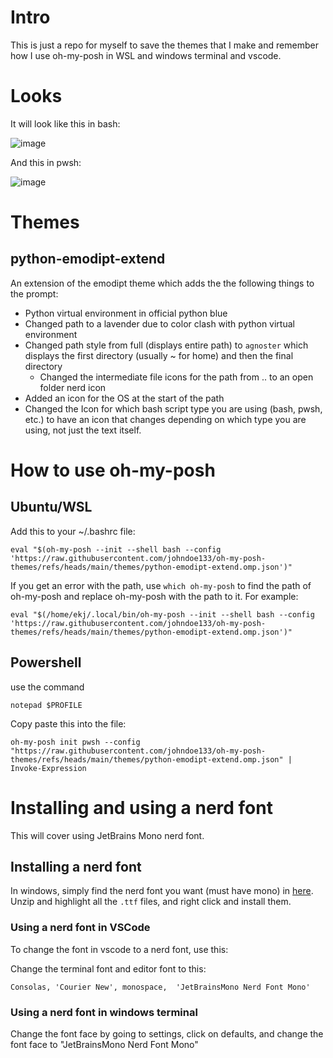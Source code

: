 # Intro
This is just a repo for myself to save the themes that I make and remember how I use oh-my-posh in WSL and windows terminal and vscode. 

# Looks
It will look like this in bash:

![image](https://github.com/user-attachments/assets/5f6ae0a9-0bc7-4b39-b417-0f3e9de16187)

And this in pwsh:

![image](https://github.com/user-attachments/assets/9c14d9d3-235e-453b-a9fc-d515be6012d6)

# Themes

## python-emodipt-extend
An extension of the emodipt theme which adds the the following things to the prompt:
- Python virtual environment in official python blue
- Changed path to a lavender due to color clash with python virtual environment
- Changed path style from full (displays entire path) to `agnoster` which displays the first directory (usually ~ for home) and then the final directory
  - Changed the intermediate file icons for the path from .. to an open folder nerd icon
- Added an icon for the OS at the start of the path
- Changed the Icon for which bash script type you are using (bash, pwsh, etc.) to have an icon that changes depending on which type you are using, not just the text itself. 

# How to use oh-my-posh
## Ubuntu/WSL
Add this to your ~/.bashrc file:
```
eval "$(oh-my-posh --init --shell bash --config 'https://raw.githubusercontent.com/johndoe133/oh-my-posh-themes/refs/heads/main/themes/python-emodipt-extend.omp.json')"
```

If you get an error with the path, use `which oh-my-posh` to find the path of oh-my-posh and replace oh-my-posh with the path to it. For example:

```
eval "$(/home/ekj/.local/bin/oh-my-posh --init --shell bash --config 'https://raw.githubusercontent.com/johndoe133/oh-my-posh-themes/refs/heads/main/themes/python-emodipt-extend.omp.json')"
```

## Powershell
use the command 

```
notepad $PROFILE
```

Copy paste this into the file:
```
oh-my-posh init pwsh --config "https://raw.githubusercontent.com/johndoe133/oh-my-posh-themes/refs/heads/main/themes/python-emodipt-extend.omp.json" | Invoke-Expression
```

# Installing and using a nerd font
This will cover using JetBrains Mono nerd font. 

## Installing a nerd font
In windows, simply find the nerd font you want (must have mono) in [here](https://www.nerdfonts.com/font-downloads). Unzip and highlight all the `.ttf` files, and right click and install them. 

### Using a nerd font in VSCode
To change the font in vscode to a nerd font, use this:

Change the terminal font and editor font to this: 

```
Consolas, 'Courier New', monospace,  'JetBrainsMono Nerd Font Mono'
```

### Using a nerd font in windows terminal
Change the font face by going to settings, click on defaults, and change the font face to "JetBrainsMono Nerd Font Mono"


